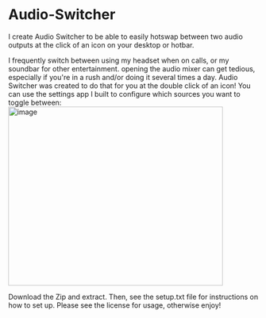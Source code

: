 # Audio-Switcher
I create Audio Switcher to be able to easily hotswap between two audio outputs at the click of an icon on your desktop or hotbar.

I frequently switch between using my headset when on calls, or my soundbar for other entertainment. opening the audio mixer can get tedious, especially if you're in a rush and/or doing it several times a day. 
Audio Switcher was created to do that for you at the double click of an icon! You can use the settings app I built to configure which sources you want to toggle between:
<img width="432" height="361" alt="image" src="https://github.com/user-attachments/assets/ab7efdbe-d2b3-4332-84a2-785d2e561972" />

Download the Zip and extract. Then, see the setup.txt file for instructions on how to set up.
Please see the license for usage, otherwise enjoy!
